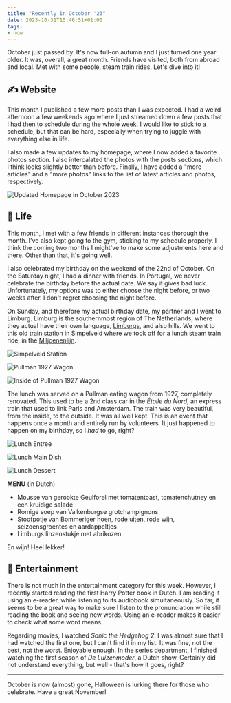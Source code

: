```yaml
---
title: "Recently in October '23"
date: 2023-10-31T15:46:51+01:00
tags:
- now
---
```


October just passed by. It's now full-on autumn and I just turned one year older. It was, overall, a great month. Friends have visited, both from abroad and local. Met with some people, steam train rides. Let's dive into it!

<!--more-->

## ✍️ Website

This month I published a few more posts than I was expected. I had a weird afternoon a few weekends ago where I just streamed down a few posts that I had then to schedule during the whole week. I would like to stick to a schedule, but that can be hard, especially when trying to juggle with everything else in life.

I also made a few updates to my homepage, where I now added a favorite photos section. I also intercalated the photos with the posts sections, which I think looks slightly better than before. Finally, I have added a "more articles" and a "more photos" links to the list of latest articles and photos, respectively.

![Updated Homepage in October 2023](cdn:/2023-10-website-homepage?class=fw)

## 🍄 Life

This month, I met with a few friends in different instances thorough the month. I've also kept going to the gym, sticking to my schedule properly. I think the coming two months I might've to make some adjustments here and there. Other than that, it's going well.

I also celebrated my birthday on the weekend of the 22nd of October. On the Saturday night, I had a dinner with friends. In Portugal, we never celebrate the birthday before the actual date. We say it gives bad luck. Unfortunately, my options was to either choose the night before, or two weeks after. I don't regret choosing the night before.

On Sunday, and therefore my actual birthday date, my partner and I went to Limburg. Limburg is the southernmost region of The Netherlands, where they actual have their own language, [Limburgs](https://en.wikipedia.org/wiki/Limburgish), and also hills. We went to this old train station in Simpelveld where we took off for a lunch steam train ride, in the [Miljoenenlijn](https://miljoenenlijn.nl/).

<div class='fg fw' style='grid-template-columns: repeat(3, 1fr);'>

![](cdn:/2023-10-simpelveld "Simpelveld Station")

![](cdn:/2023-10-simpelveld-pullman "Pullman 1927 Wagon")

![](cdn:/2023-10-simpelveld-pullman-binnen "Inside of Pullman 1927 Wagon")

</div>

The lunch was served on a Pullman eating wagon from 1927, completely renovated. This used to be a 2nd class car in the *Étoile du Nord*, an express train that used to link Paris and Amsterdam. The train was very beautiful, from the inside, to the outside. It was all well kept. This is an event that happens once a month and entirely run by volunteers. It just happened to happen on my birthday, so I *had* to go, right?

<div class='fg fw' style='grid-template-columns: repeat(3, 1fr);'>

![](cdn:/2023-10-lunchtrein-voorgerecht "Lunch Entree")

![](cdn:/2023-10-lunchtrein-hoofdgerecht "Lunch Main Dish")

![](cdn:/2023-10-lunchtrein-toetje "Lunch Dessert")

</div>

<div class="box">

**MENU** (in Dutch)

* Mousse van gerookte Geulforel met tomatentoast, tomatenchutney en een kruidige salade
* Romige soep van Valkenburgse grotchampignons
* Stoofpotje van Bommeriger hoen, rode uiten, rode wijn, seizoensgroentes en aardappeltjes
* Limburgs linzenstukje met abrikozen

En wijn! Heel lekker!

</div>

## 🍿 Entertainment

There is not much in the entertainment category for this week. However, I recently started reading the first Harry Potter book in Dutch. I am reading it using an e-reader, while listening to its audiobook simultaneously. So far, it seems to be a great way to make sure I listen to the pronunciation while still reading the book and seeing new words. Using an e-reader makes it easier to check what some word means. 

Regarding movies, I watched *Sonic the Hedgehog 2*. I was almost sure that I had watched the first one, but I can't find it in my list. It was fine, not the best, not the worst. Enjoyable enough. In the series department, I finished watching the first season of *De Luizenmoder*, a Dutch show. Certainly did not understand everything, but well - that's how it goes, right?

<hr>

October is now (almost) gone, Halloween is lurking there for those who celebrate. Have a great November!
